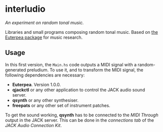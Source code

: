 # interludio

*An experiment on random tonal music.*

Libraries and small programs composing random tonal music. Based on [the Euterpea
package](http://hackage.haskell.org/package/Euterpea-1.0.0) for music research.

## Usage

In this first version, the `Main.hs` code outputs a MIDI signal with a
random-generated preludium. To use it, and to transform the MIDI signal, the
following dependencies are necessary:

* **Euterpea**. Version 1.0.0.
* **qjackctl** or any other application to control the JACK audio sound server.
* **qsynth** or any other synthesiser.
* **freepats** or any other set of instrument patches.

To get the sound working, **qsynth** has to be connected to the *MIDI Through*
output in the JACK server. This can be done in the *connections tab* of the *JACK
Audio Connection Kit*.
